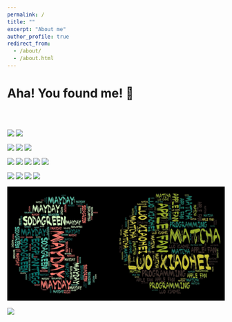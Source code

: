 ```yaml
---
permalink: /
title: ""
excerpt: "About me"
author_profile: true
redirect_from:
  - /about/
  - /about.html
---
```


# Aha! You found me! 👋

<br>
<div style="display: flex; flex-direction: column; align-items: flex-start; justify-content: left;">
  <div name="airvisual_widget" key="jcEphPxP5Kcfr54hv"></div>
  <script type="text/javascript" src="https://www.airvisual.com/scripts/widget_v2.0.js"></script>
</div>
<br>

<p>
  <img src="https://img.shields.io/badge/%20-Simon%20Fraser%20University-red" />
  <img src="https://img.shields.io/badge/🌈%20-He%2FHis%2FHim-brightgreen" />
</p>

<p>
  <img src="https://img.shields.io/badge/Apple-%23000000.svg?style=for-the-badge&logo=apple&logoColor=white" />
  <img src="https://img.shields.io/badge/apple%20music-F34E68?style=for-the-badge&logo=apple%20music&logoColor=white" />
  <img src="https://img.shields.io/badge/PlayStation-003791?style=for-the-badge&logo=playstation&logoColor=white" />
</p>

<p>
  <img src="https://img.shields.io/badge/📷-A7%20III-informational" />
  <img src="https://img.shields.io/badge/📷-16--35mm%20F2.8-informational" />
  <img src="https://img.shields.io/badge/📷-24--105mm%20F4-informational" />
  <img src="https://img.shields.io/badge/📷-24mm%20F1.4-informational" />
  <img src="https://img.shields.io/badge/📷-55mm%20F1.8-informational" />
</p>

<p>
  <img src="https://img.shields.io/badge/Apple%20TV-000000?style=for-the-badge&logo=Apple%20TV&logoColor=white" />
  <img src="https://img.shields.io/badge/Amazon%20Prime-00A8E1?style=for-the-badge&logo=netflix&logoColor=white" />
  <img src="https://img.shields.io/badge/Netflix-E50914?style=for-the-badge&logo=netflix&logoColor=white" />
  <img src="https://img.shields.io/badge/YouTube-FF0000?style=for-the-badge&logo=youtube&logoColor=white" />
</p>

<img src="/images/about.jpeg" alt="about me"/>

<a href="https://wakatime.com"><img src="https://wakatime.com/share/@saoyan/41f919c5-88cf-4eec-b6ba-3587b71bbd1a.png" /></a>